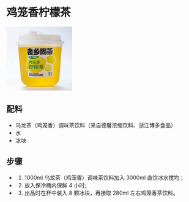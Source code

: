 # 鸡笼香柠檬茶

![鸡笼香柠檬茶](../images/鸡笼香柠檬茶.png)

## 配料

- 乌龙茶（鸡笼香）调味茶饮料（来自德馨浓缩饮料、浙江博多食品）
- 水
- 冰块

## 步骤

- 1. 1000ml 乌龙茶（鸡笼香）调味茶饮料加入 3000ml 直饮冰水搅均；
- 2. 放入保冷桶内保鲜 4 小时;
- 3. 出品时在杯中装入 8 颗冰块，再接取 280ml 左右鸡笼香茶饮料。
